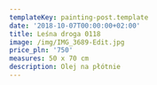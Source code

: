 ```yaml
---
templateKey: painting-post.template
date: '2018-10-07T00:00:00+02:00'
title: Leśna droga 0118
image: /img/IMG_3689-Edit.jpg
price_pln: '750'
measures: 50 x 70 cm
description: Olej na płótnie
---
```



